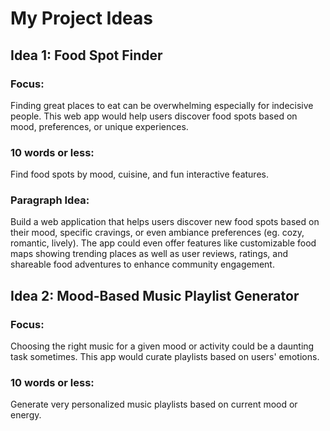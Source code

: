 # My Project Ideas
## Idea 1: Food Spot Finder

### Focus: 
Finding great places to eat can be overwhelming especially for indecisive people. This web app would help users discover food spots based on mood, preferences, or unique experiences.

### 10 words or less:
Find food spots by mood, cuisine, and fun interactive features.

### Paragraph Idea:
Build a web application that helps users discover new food spots based on their mood, specific cravings, or even ambiance preferences (eg. cozy, romantic, lively). The app could even offer features like customizable food maps showing trending places as well as user reviews, ratings, and shareable food adventures to enhance community engagement. 

## Idea 2: Mood-Based Music Playlist Generator

### Focus:
Choosing the right music for a given mood or activity could be a daunting task sometimes. This app would curate playlists based on users' emotions.

### 10 words or less:
Generate very personalized music playlists based on current mood or energy.


